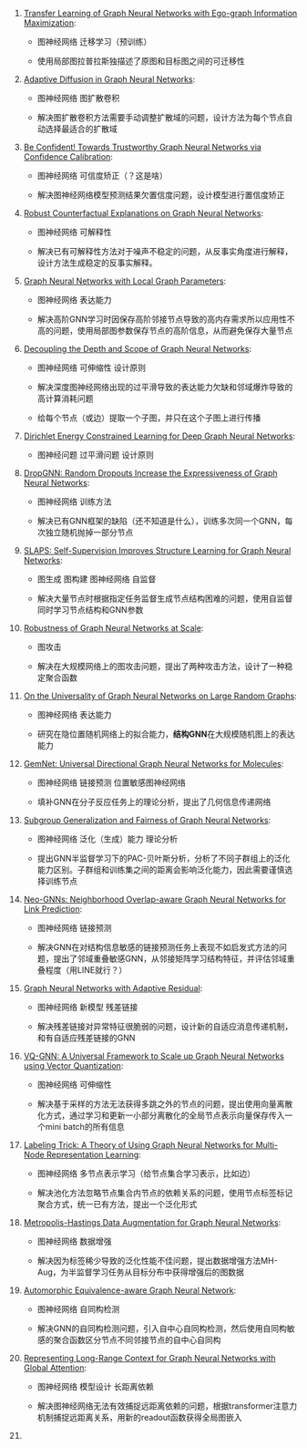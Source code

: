 1. [Transfer Learning of Graph Neural Networks with Ego-graph Information Maximization](https://www.aminer.cn/pub/5f5f378a91e0117a861e8942/transfer-learning-of-graph-neural-networks-with-ego-graph-information-maximization?conf=NeurIPS%202021):
   
   * 图神经网络 迁移学习（预训练）
   
   * 使用局部图拉普拉斯独描述了原图和目标图之间的可迁移性

2. [Adaptive Diffusion in Graph Neural Networks](https://www.aminer.cn/pub/61a881436750f87bf8702032/adaptive-diffusion-in-graph-neural-networks?conf=NeurIPS%202021):
   
   * 图神经网络 图扩散卷积
   
   * 解决图扩散卷积方法需要手动调整扩散域的问题，设计方法为每个节点自动选择最适合的扩散域

3. [Be Confident! Towards Trustworthy Graph Neural Networks via Confidence Calibration](https://www.aminer.cn/pub/61552aed5244ab9dcb23ec5f/be-confident-towards-trustworthy-graph-neural-networks-via-confidence-calibration?conf=NeurIPS%202021):
   
   * 图神经网络 可信度矫正（？这是啥）
   
   * 解决图神经网络模型预测结果欠置信度问题，设计模型进行置信度矫正

4. [Robust Counterfactual Explanations on Graph Neural Networks](https://www.aminer.cn/pub/60ebec3491e0119571373fd1/robust-counterfactual-explanations-on-graph-neural-networks?conf=NeurIPS%202021):
   
   * 图神经网络 可解释性
   
   * 解决已有可解释性方法对于噪声不稳定的问题，从反事实角度进行解释，设计方法生成稳定的反事实解释。

5. [Graph Neural Networks with Local Graph Parameters](https://www.aminer.cn/pub/60caa52991e011b329373e9d/graph-neural-networks-with-local-graph-parameters?conf=NeurIPS%202021):
   
   * 图神经网络 表达能力
   
   * 解决高阶GNN学习时因保存高阶邻接节点导致的高内存需求所以应用性不高的问题，使用局部图参数保存节点的高阶信息，从而避免保存大量节点

6. [Decoupling the Depth and Scope of Graph Neural Networks](https://www.aminer.cn/pub/6197105b6750f82d7d73b020/decoupling-the-depth-and-scope-of-graph-neural-networks?conf=NeurIPS%202021):
   
   * 图神经网络 可伸缩性 设计原则
   
   * 解决深度图神经网络出现的过平滑导致的表达能力欠缺和邻域爆炸导致的高计算消耗问题
   
   * 给每个节点（或边）提取一个子图，并只在这个子图上进行传播

7. [Dirichlet Energy Constrained Learning for Deep Graph Neural Networks](https://www.aminer.cn/pub/60e565dadfae54c432544012/dirichlet-energy-constrained-learning-for-deep-graph-neural-networks?conf=NeurIPS%202021):
   
   * 图神经问题 过平滑问题 设计原则

8. [DropGNN: Random Dropouts Increase the Expressiveness of Graph Neural Networks](https://www.aminer.cn/pub/618ddb455244ab9dcbda8ece/dropgnn-random-dropouts-increase-the-expressiveness-of-graph-neural-networks?conf=NeurIPS%202021):
   
   * 图神经网络 训练方法
   
   * 解决已有GNN框架的缺陷（还不知道是什么），训练多次同一个GNN，每次独立随机抛掉一部分节点

9. [SLAPS: Self-Supervision Improves Structure Learning for Graph Neural Networks](https://www.aminer.cn/pub/6023dddb91e0119b5fbd9902/slaps-self-supervision-improves-structure-learning-for-graph-neural-networks?conf=NeurIPS%202021):
   
   * 图生成  图构建 图神经网络 自监督
   
   * 解决大量节点时根据指定任务监督生成节点结构困难的问题，使用自监督同时学习节点结构和GNN参数

10. [Robustness of Graph Neural Networks at Scale](https://www.aminer.cn/pub/617a16075244ab9dcbdb3924/robustness-of-graph-neural-networks-at-scale?conf=NeurIPS%202021):
    
    * 图攻击
    
    * 解决在大规模网络上的图攻击问题，提出了两种攻击方法，设计了一种稳定聚合函数

11. [On the Universality of Graph Neural Networks on Large Random Graphs](https://www.aminer.cn/pub/60b19b5491e0115374595764/on-the-universality-of-graph-neural-networks-on-large-random-graphs?conf=NeurIPS%202021):
    
    * 图神经网络 表达能力
    
    * 研究在隐位置随机网络上的拟合能力，**结构GNN**在大规模随机图上的表达能力

12. [GemNet: Universal Directional Graph Neural Networks for Molecules](https://www.aminer.cn/pub/60cd6b7691e011329faa227b/gemnet-universal-directional-graph-neural-networks-for-molecules?conf=NeurIPS%202021):
    
    * 图神经网络 链接预测 位置敏感图神经网络
    
    * 填补GNN在分子反应任务上的理论分析，提出了几何信息传递网络

13. [Subgroup Generalization and Fairness of Graph Neural Networks](https://www.aminer.cn/pub/60dd3f2b91e011cc85cbcd08/subgroup-generalization-and-fairness-of-graph-neural-networks?conf=NeurIPS%202021):
    
    * 图神经网络 泛化（生成）能力 理论分析
    
    * 提出GNN半监督学习下的PAC-贝叶斯分析，分析了不同子群组上的泛化能力区别。子群组和训练集之间的距离会影响泛化能力，因此需要谨慎选择训练节点

14. [Neo-GNNs: Neighborhood Overlap-aware Graph Neural Networks for Link Prediction](https://www.aminer.cn/pub/61a887006750f87bf870220b/neo-gnns-neighborhood-overlap-aware-graph-neural-networks-for-link-prediction?conf=NeurIPS%202021):
    
    * 图神经网络 链接预测
    
    * 解决GNN在对结构信息敏感的链接预测任务上表现不如启发式方法的问题，提出了邻域重叠敏感GNN，从邻接矩阵学习结构特征，并评估邻域重叠程度（用LINE就行？）

15. [Graph Neural Networks with Adaptive Residual](https://www.aminer.cn/pub/61a88c016750f8304711e98d/graph-neural-networks-with-adaptive-residual?conf=NeurIPS%202021):
    
    * 图神经网络 新模型 残差链接
    
    * 解决残差链接对异常特征很脆弱的问题，设计新的自适应消息传递机制，和有自适应残差链接的GNN

16. [VQ-GNN: A Universal Framework to Scale up Graph Neural Networks using Vector Quantization](https://www.aminer.cn/pub/617a16125244ab9dcbdb3f26/vq-gnn-a-universal-framework-to-scale-up-graph-neural-networks-using?conf=NeurIPS%202021):
    
    * 图神经网络 可伸缩性
    
    * 解决基于采样的方法无法获得多跳之外的节点的问题，提出使用向量离散化方式，通过学习和更新一小部分离散化的全局节点表示向量保存传入一个mini batch的所有信息

17. [Labeling Trick: A Theory of Using Graph Neural Networks for Multi-Node Representation Learning](https://www.aminer.cn/pub/61a886156750f87bf87021b7/labeling-trick-a-theory-of-using-graph-neural-networks-for-multi-node?conf=NeurIPS%202021):
    
    * 图神经网络 多节点表示学习（给节点集合学习表示，比如边）
    
    * 解决池化方法忽略节点集合内节点的依赖关系的问题，使用节点标签标记聚合方式，统一已有方法，提出一个泛化形式

18. [Metropolis-Hastings Data Augmentation for Graph Neural Networks](https://www.aminer.cn/pub/61a884d96750f87bf87020f3/metropolis-hastings-data-augmentation-for-graph-neural-networks?conf=NeurIPS%202021):
    
    * 图神经网络 数据增强
    
    * 解决因为标签稀少导致的泛化性能不佳问题，提出数据增强方法MH-Aug，为半监督学习任务从目标分布中获得增强后的图数据

19. [Automorphic Equivalence-aware Graph Neural Network](https://www.aminer.cn/pub/61a886b86750f87bf87021fd/automorphic-equivalence-aware-graph-neural-network?conf=NeurIPS%202021):
    
    * 图神经网络 自同构检测
    
    * 解决GNN的自同构检测问题，引入自中心自同构检测，然后使用自同构敏感的聚合函数区分节点不同邻接节点的自中心自同构

20. [Representing Long-Range Context for Graph Neural Networks with Global Attention](https://www.aminer.cn/pub/61a8843a6750f87bf87020bf/representing-long-range-context-for-graph-neural-networks-with-global-attention?conf=NeurIPS%202021):
    
    * 图神经网络 模型设计 长距离依赖
    
    * 解决图神经网络无法有效捕捉远距离依赖的问题，根据transformer注意力机制捕捉远距离关系，用新的readout函数获得全局图嵌入

21. 



